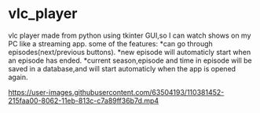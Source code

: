 # vlc_player
vlc player made from python using tkinter GUI,so I can watch shows on my PC like a streaming app.
some of the features:
*can go through episodes(next/previous buttons).
*new episode will automaticly start when an episode has ended.
*current season,episode and time in episode will be saved in a database,and will start automaticly when the app is opened again.

https://user-images.githubusercontent.com/63504193/110381452-215faa00-8062-11eb-813c-c7a89ff36b7d.mp4
